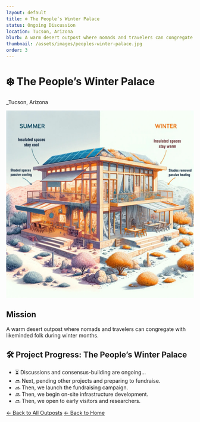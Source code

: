 ```yaml
---
layout: default
title: ❄️ The People’s Winter Palace
status: Ongoing Discussion
location: Tucson, Arizona
blurb: A warm desert outpost where nomads and travelers can congregate with likeminded folk during winter months.
thumbnail: /assets/images/peoples-winter-palace.jpg
order: 3
---
```


# ❄️ The People’s Winter Palace
_Tucson, Arizona

![The People’s Winter Palace](/assets/images/peoples-winter-palace.jpg)

## Mission

A warm desert outpost where nomads and travelers can congregate with likeminded folk during winter months.

## 🛠️ Project Progress: The People’s Winter Palace
- ⏳ Discussions and consensus-building are ongoing...
- 🔜 Next, pending other projects and preparing to fundraise.
- 🔜 Then, we launch the fundraising campaign.
- 🔜 Then, we begin on-site infrastructure development.
- 🔜 Then, we open to early visitors and researchers.

[← Back to All Outposts](/outposts/)
[← Back to Home](/)
